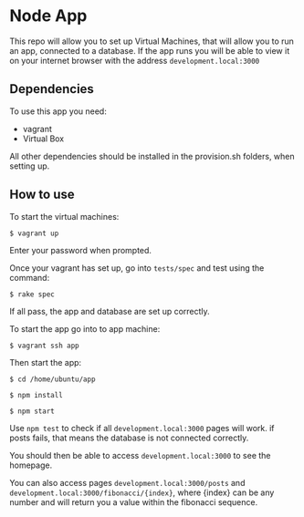 # Node App

This repo will allow you to set up Virtual Machines, that will allow you to run an app, connected to a database. If the app runs you will be able to view it on your internet browser with the address ``development.local:3000``

## Dependencies

To use this app you need:
- vagrant
- Virtual Box

All other dependencies should be installed in the provision.sh folders, when setting up.

## How to use

To start the virtual machines:
```
$ vagrant up
```
Enter your password when prompted.

Once your vagrant has set up, go into `tests/spec` and test using the command:
```
$ rake spec
```

If all pass, the app and database are set up correctly.

To start the app go into to app machine:
```
$ vagrant ssh app
```
Then start the app:
```
$ cd /home/ubuntu/app

$ npm install

$ npm start
```
Use `npm test` to check if all ``development.local:3000`` pages will work. if posts fails, that means the database is not connected correctly.

You should then be able to access ``development.local:3000`` to see the homepage.

You can also access pages ``development.local:3000/posts`` and ``development.local:3000/fibonacci/{index}``, where {index} can be any number and will return you a value within the fibonacci sequence.
